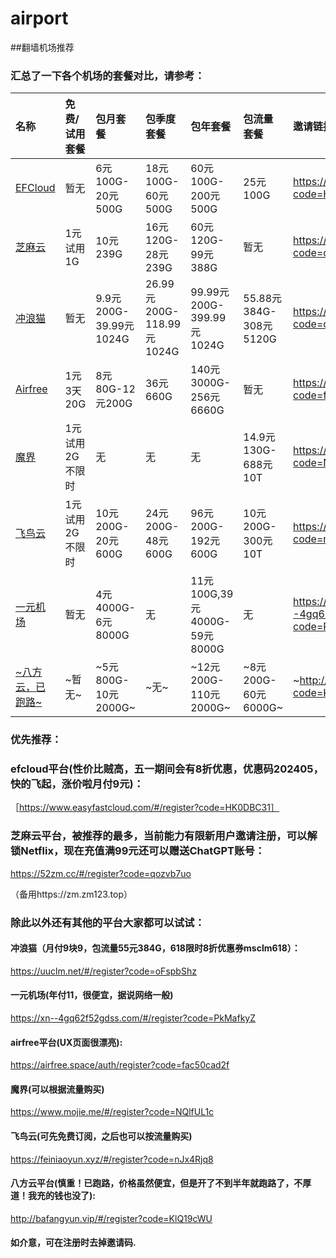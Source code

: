 # airport
##翻墙机场推荐

### 汇总了一下各个机场的套餐对比，请参考：
| 名称 | 免费/试用套餐 | 包月套餐 | 包季度套餐 | 包年套餐 | 包流量套餐 | 邀请链接 | 优惠码 |
| :----- | :----- | :----- | :----- | :----- | :----- | :----- | :-----|
| [EFCloud](https://www.easyfastcloud.com/#/register?code=HK0DBC31) | 暂无 | 6元100G-20元500G | 18元100G-60元500G | 60元100G-200元500G | 25元100G | https://www.easyfastcloud.com/#/register?code=HK0DBC31 | 要开心要发财，8折儿童节优惠截止到6月2日 |
| [芝麻云](https://52zm.cc/#/register?code=qozvb7uo) | 1元试用1G | 10元239G | 16元120G-28元239G | 60元120G-99元388G | 暂无 | https://52zm.cc/#/register?code=qozvb7uo | 只能通过邀请码注册，0vratejq |
| [冲浪猫](https://b.msclm.net/#/register?code=oFspbShz) | 暂无 | 9.9元200G-39.99元1024G | 26.99元200G-118.99元1024G | 99.99元200G-399.99元1024G | 55.88元384G-308元5120G | https://b.msclm.net/#/register?code=oFspbShz | msclm618 |
| [Airfree](https://airfree.space/auth/register?code=fac50cad2f) | 1元3天20G | 8元80G-12元200G | 36元660G | 140元3000G-256元6660G | 暂无 | https://airfree.space/auth/register?code=fac50cad2f | 85OFF91b22a25 |
| [魔界](https://www.mojie.me/#/register?code=NQlfUL1c) | 1元试用2G不限时 | 无 | 无 | 无 | 14.9元130G-688元10T | https://www.mojie.me/#/register?code=NQlfUL1c | 无 |
| [飞鸟云](https://feiniaoyun.xyz/#/register?code=nJx4Rjq8) | 1元试用2G不限时 | 10元200G-20元600G | 24元200G-48元600G | 96元200G-192元600G | 10元200G-300元10T | https://feiniaoyun.xyz/#/register?code=nJx4Rjq8 | 无 |
| [一元机场](https://xn--4gq62f52gdss.com/#/register?code=PkMafkyZ) | 暂无 | 4元4000G-6元8000G | 无 | 11元100G,39元4000G-59元8000G | 无 | https://xn--4gq62f52gdss.com/#/register?code=PkMafkyZ | 无 |
|[~八方云，已跑路~](http://bafangyun.vip/#/register?code=KlQ19cWU) | ~暂无~ | ~5元800G-10元2000G~ | ~无~ | ~12元200G-110元2000G~ | ~8元200G-60元6000G~ | ~http://bafangyun.vip/#/register?code=KlQ19cWU~ | ~bafang/bafang888~ |


### 优先推荐：
### efcloud平台(性价比贼高，五一期间会有8折优惠，优惠码202405，快的飞起，涨价啦月付9元)：
［https://www.easyfastcloud.com/#/register?code=HK0DBC31］

### 芝麻云平台，被推荐的最多，当前能力有限新用户邀请注册，可以解锁Netflix，现在充值满99元还可以赠送ChatGPT账号：
https://52zm.cc/#/register?code=qozvb7uo

（备用https://zm.zm123.top）

### 除此以外还有其他的平台大家都可以试试：


#### 冲浪猫（月付9块9，包流量55元384G，618限时8折优惠券msclm618）：
https://uuclm.net/#/register?code=oFspbShz
#### 一元机场(年付11，很便宜，据说网络一般)
https://xn--4gq62f52gdss.com/#/register?code=PkMafkyZ
#### airfree平台(UX页面很漂亮):
https://airfree.space/auth/register?code=fac50cad2f
#### 魔界(可以根据流量购买)
https://www.mojie.me/#/register?code=NQlfUL1c
#### 飞鸟云(可先免费订阅，之后也可以按流量购买)
https://feiniaoyun.xyz/#/register?code=nJx4Rjq8
#### 八方云平台(慎重！已跑路，价格虽然便宜，但是开了不到半年就跑路了，不厚道！我充的钱也没了):
http://bafangyun.vip/#/register?code=KlQ19cWU
#### 如介意，可在注册时去掉邀请码.

